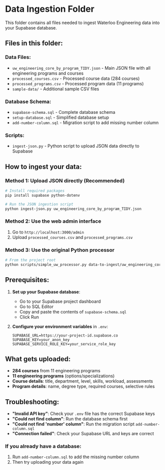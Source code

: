# Data Ingestion Folder

This folder contains all files needed to ingest Waterloo Engineering data into your Supabase database.

## Files in this folder:

### Data Files:
- `uw_engineering_core_by_program_TIDY.json` - Main JSON file with all engineering programs and courses
- `processed_courses.csv` - Processed course data (284 courses)
- `processed_programs.csv` - Processed program data (11 programs)
- `sample-data/` - Additional sample CSV files

### Database Schema:
- `supabase-schema.sql` - Complete database schema
- `setup-database.sql` - Simplified database setup
- `add-number-column.sql` - Migration script to add missing number column

### Scripts:
- `ingest-json.py` - Python script to upload JSON data directly to Supabase

## How to ingest your data:

### Method 1: Upload JSON directly (Recommended)
```bash
# Install required packages
pip install supabase python-dotenv

# Run the JSON ingestion script
python ingest-json.py uw_engineering_core_by_program_TIDY.json
```

### Method 2: Use the web admin interface
1. Go to `http://localhost:3000/admin`
2. Upload `processed_courses.csv` and `processed_programs.csv`

### Method 3: Use the original Python processor
```bash
# From the project root
python scripts/simple_uw_processor.py data-to-ingest/uw_engineering_core_by_program_TIDY.json
```

## Prerequisites:

1. **Set up your Supabase database**:
   - Go to your Supabase project dashboard
   - Go to SQL Editor
   - Copy and paste the contents of `supabase-schema.sql`
   - Click Run

2. **Configure your environment variables** in `.env`:
   ```env
   SUPABASE_URL=https://your-project-id.supabase.co
   SUPABASE_KEY=your_anon_key
   SUPABASE_SERVICE_ROLE_KEY=your_service_role_key
   ```

## What gets uploaded:

- **284 courses** from 11 engineering programs
- **11 engineering programs** (options/specializations)
- **Course details**: title, department, level, skills, workload, assessments
- **Program details**: name, degree type, required courses, selective rules

## Troubleshooting:

- **"Invalid API key"**: Check your `.env` file has the correct Supabase keys
- **"Could not find column"**: Run the database schema first
- **"Could not find 'number' column"**: Run the migration script `add-number-column.sql`
- **"Connection failed"**: Check your Supabase URL and keys are correct

### If you already have a database:
1. Run `add-number-column.sql` to add the missing number column
2. Then try uploading your data again
